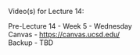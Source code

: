 Video(s) for Lecture 14:

Pre-Lecture 14 - Week 5 - Wednesday  
Canvas - https://canvas.ucsd.edu/  
Backup - TBD